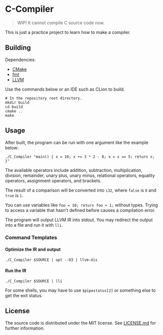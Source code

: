 # C-Compiler

> WIP! It cannot compile C source code now.

This is just a practice project to learn how to make a compiler.

## Building

Dependencies:
- [CMake](https://cmake.org)
- [fmt](https://github.com/fmtlib/fmt)
- [LLVM](https://llvm.org)

Use the commands below or an IDE such as CLion to build.

```shell
# In the repository root directory.
mkdir build
cd build
cmake ..
make
```

## Usage

After built, the program can be run with one argument like the example below:

```shell
./C_Compiler "main() { x = 10; x += 3 * 2 - 8; x = x == 5; return x; }"
```

The available operators include addition, subtraction, multiplication, division, remainder,
unary plus, unary minus, relational operators, equality operators, assignment operators, and brackets.

The result of a comparison will be converted into `i32`, where `false` is `0` and `true` is `1`.

You can use variables like `foo = 10; return foo + 1;` without types.
Trying to access a variable that hasn't defined before causes a compilation error.

The program will output LLVM IR into stdout.
You may redirect the output into a file and run it with `lli`.

### Command Templates

#### Optimize the IR and output

```shell
./C_Compiler $SOURCE | opt --O3 | llvm-dis
```

#### Run the IR

```shell
./C_Compiler $SOURCE | lli
```

For some shells, you may have to use `$pipestatus[2]` or something else to get the exit status.

## License

The source code is distributed under the MIT license.
See [LICENSE.md](LICENSE.md) for further information.
